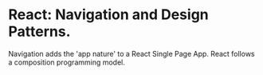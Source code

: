 # React: Navigation and Design Patterns.
 
Navigation adds the 'app nature' to a React Single Page App. React follows a composition programming model.